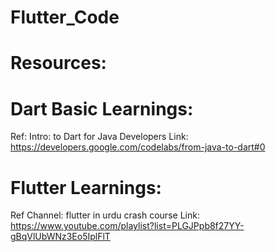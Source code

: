 # Flutter_Code

# Resources:

# Dart Basic Learnings:
Ref: Intro: to Dart for Java Developers
Link: https://developers.google.com/codelabs/from-java-to-dart#0

# Flutter Learnings:
Ref Channel: flutter in urdu crash course
Link: https://www.youtube.com/playlist?list=PLGJPpb8f27YY-gBqVlUbWNz3Eo5IplFlT
